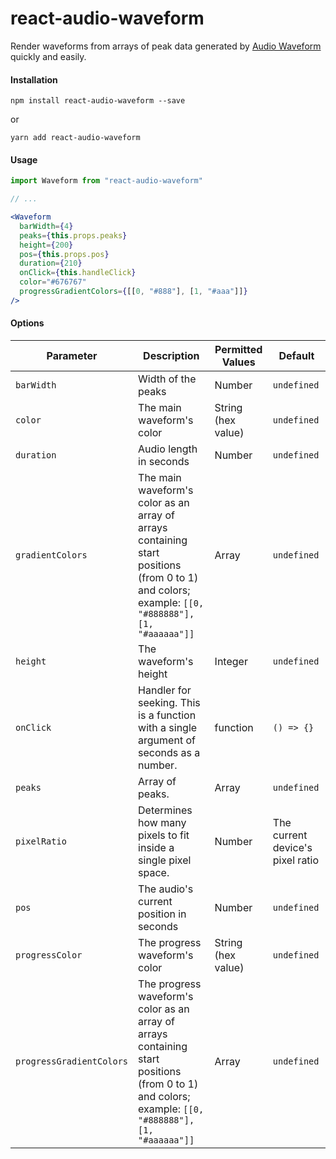 # react-audio-waveform
Render waveforms from arrays of peak data generated by [Audio Waveform](https://github.com/bbc/audiowaveform) quickly and easily.

#### Installation

`npm install react-audio-waveform --save`

or

`yarn add react-audio-waveform`

#### Usage

```jsx
import Waveform from "react-audio-waveform"

// ...

<Waveform
  barWidth={4}
  peaks={this.props.peaks}
  height={200}
  pos={this.props.pos}
  duration={210}
  onClick={this.handleClick}
  color="#676767"
  progressGradientColors={[[0, "#888"], [1, "#aaa"]]}
/>
```
  
#### Options

|      Parameter     |      Description    |  Permitted Values  |       Default      |
| ------------------ | ------------------- | ------------------ | ------------------ |
| `barWidth`  | Width of the peaks | Number | `undefined` |
| `color`  | The main waveform's color | String (hex value) | `undefined` |
| `duration` | Audio length in seconds | Number |  `undefined` |
| `gradientColors`  | The main waveform's color as an array of arrays containing start positions (from 0 to 1) and colors; example: `[[0, "#888888"], [1, "#aaaaaa"]]` | Array | `undefined` |
| `height` | The waveform's height | Integer | `undefined` |
| `onClick` | Handler for seeking. This is a function with a single argument of seconds as a number. | function | `() => {}` |
| `peaks` | Array of peaks. | Array | `undefined` |
| `pixelRatio` | Determines how many pixels to fit inside a single pixel space. | Number | The current device's pixel ratio |
| `pos` | The audio's current position in seconds | Number | `undefined` |
| `progressColor`  | The progress waveform's color | String (hex value) | `undefined` |
| `progressGradientColors`  | The progress waveform's color as an array of arrays containing start positions (from 0 to 1) and colors; example: `[[0, "#888888"], [1, "#aaaaaa"]]` | Array | `undefined` |
